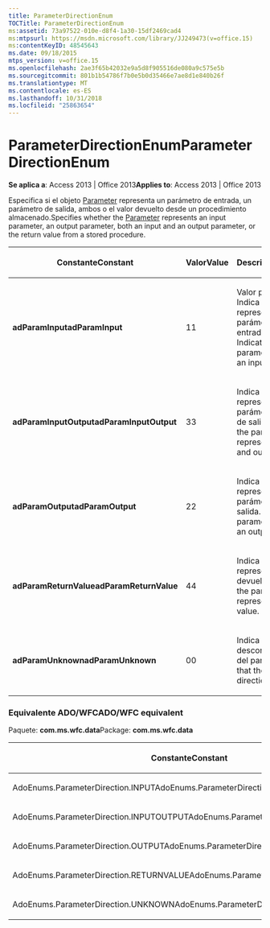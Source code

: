 ```yaml
---
title: ParameterDirectionEnum
TOCTitle: ParameterDirectionEnum
ms:assetid: 73a97522-010e-d8f4-1a30-15df2469cad4
ms:mtpsurl: https://msdn.microsoft.com/library/JJ249473(v=office.15)
ms:contentKeyID: 48545643
ms.date: 09/18/2015
mtps_version: v=office.15
ms.openlocfilehash: 2ae3f65b42032e9a5d8f905516de080a9c575e5b
ms.sourcegitcommit: 801b1b54786f7b0e5b0d35466e7ae8d1e840b26f
ms.translationtype: MT
ms.contentlocale: es-ES
ms.lasthandoff: 10/31/2018
ms.locfileid: "25863654"
---
```

# <a name="parameterdirectionenum"></a><span data-ttu-id="dd075-102">ParameterDirectionEnum</span><span class="sxs-lookup"><span data-stu-id="dd075-102">ParameterDirectionEnum</span></span>


<span data-ttu-id="dd075-103">**Se aplica a**: Access 2013 | Office 2013</span><span class="sxs-lookup"><span data-stu-id="dd075-103">**Applies to**: Access 2013 | Office 2013</span></span>

<span data-ttu-id="dd075-104">Especifica si el objeto [Parameter](parameter-object-ado.md) representa un parámetro de entrada, un parámetro de salida, ambos o el valor devuelto desde un procedimiento almacenado.</span><span class="sxs-lookup"><span data-stu-id="dd075-104">Specifies whether the [Parameter](parameter-object-ado.md) represents an input parameter, an output parameter, both an input and an output parameter, or the return value from a stored procedure.</span></span>

<table>
<colgroup>
<col style="width: 33%" />
<col style="width: 33%" />
<col style="width: 33%" />
</colgroup>
<thead>
<tr class="header">
<th><p><span data-ttu-id="dd075-105">Constante</span><span class="sxs-lookup"><span data-stu-id="dd075-105">Constant</span></span></p></th>
<th><p><span data-ttu-id="dd075-106">Valor</span><span class="sxs-lookup"><span data-stu-id="dd075-106">Value</span></span></p></th>
<th><p><span data-ttu-id="dd075-107">Descripción</span><span class="sxs-lookup"><span data-stu-id="dd075-107">Description</span></span></p></th>
</tr>
</thead>
<tbody>
<tr class="odd">
<td><p><span data-ttu-id="dd075-108"><strong>adParamInput</strong></span><span class="sxs-lookup"><span data-stu-id="dd075-108"><strong>adParamInput</strong></span></span></p></td>
<td><p><span data-ttu-id="dd075-109">1</span><span class="sxs-lookup"><span data-stu-id="dd075-109">1</span></span></p></td>
<td><p><span data-ttu-id="dd075-p101">Valor predeterminado. Indica que el parámetro representa un parámetro de entrada.</span><span class="sxs-lookup"><span data-stu-id="dd075-p101">Default. Indicates that the parameter represents an input parameter.</span></span></p></td>
</tr>
<tr class="even">
<td><p><span data-ttu-id="dd075-112"><strong>adParamInputOutput</strong></span><span class="sxs-lookup"><span data-stu-id="dd075-112"><strong>adParamInputOutput</strong></span></span></p></td>
<td><p><span data-ttu-id="dd075-113">3</span><span class="sxs-lookup"><span data-stu-id="dd075-113">3</span></span></p></td>
<td><p><span data-ttu-id="dd075-114">Indica que el parámetro representa un parámetro de entrada y de salida.</span><span class="sxs-lookup"><span data-stu-id="dd075-114">Indicates that the parameter represents both an input and output parameter.</span></span></p></td>
</tr>
<tr class="odd">
<td><p><span data-ttu-id="dd075-115"><strong>adParamOutput</strong></span><span class="sxs-lookup"><span data-stu-id="dd075-115"><strong>adParamOutput</strong></span></span></p></td>
<td><p><span data-ttu-id="dd075-116">2</span><span class="sxs-lookup"><span data-stu-id="dd075-116">2</span></span></p></td>
<td><p><span data-ttu-id="dd075-117">Indica que el parámetro representa un parámetro de salida.</span><span class="sxs-lookup"><span data-stu-id="dd075-117">Indicates that the parameter represents an output parameter.</span></span></p></td>
</tr>
<tr class="even">
<td><p><span data-ttu-id="dd075-118"><strong>adParamReturnValue</strong></span><span class="sxs-lookup"><span data-stu-id="dd075-118"><strong>adParamReturnValue</strong></span></span></p></td>
<td><p><span data-ttu-id="dd075-119">4</span><span class="sxs-lookup"><span data-stu-id="dd075-119">4</span></span></p></td>
<td><p><span data-ttu-id="dd075-120">Indica que el parámetro representa un valor devuelto.</span><span class="sxs-lookup"><span data-stu-id="dd075-120">Indicates that the parameter represents a return value.</span></span></p></td>
</tr>
<tr class="odd">
<td><p><span data-ttu-id="dd075-121"><strong>adParamUnknown</strong></span><span class="sxs-lookup"><span data-stu-id="dd075-121"><strong>adParamUnknown</strong></span></span></p></td>
<td><p><span data-ttu-id="dd075-122">0</span><span class="sxs-lookup"><span data-stu-id="dd075-122">0</span></span></p></td>
<td><p><span data-ttu-id="dd075-123">Indica que se desconoce la dirección del parámetro.</span><span class="sxs-lookup"><span data-stu-id="dd075-123">Indicates that the parameter direction is unknown.</span></span></p></td>
</tr>
</tbody>
</table>


### <a name="adowfc-equivalent"></a><span data-ttu-id="dd075-124">Equivalente ADO/WFC</span><span class="sxs-lookup"><span data-stu-id="dd075-124">ADO/WFC equivalent</span></span>

<span data-ttu-id="dd075-125">Paquete: **com.ms.wfc.data**</span><span class="sxs-lookup"><span data-stu-id="dd075-125">Package: **com.ms.wfc.data**</span></span>

<table>
<colgroup>
<col style="width: 100%" />
</colgroup>
<thead>
<tr class="header">
<th><p><span data-ttu-id="dd075-126">Constante</span><span class="sxs-lookup"><span data-stu-id="dd075-126">Constant</span></span></p></th>
</tr>
</thead>
<tbody>
<tr class="odd">
<td><p><span data-ttu-id="dd075-127">AdoEnums.ParameterDirection.INPUT</span><span class="sxs-lookup"><span data-stu-id="dd075-127">AdoEnums.ParameterDirection.INPUT</span></span></p></td>
</tr>
<tr class="even">
<td><p><span data-ttu-id="dd075-128">AdoEnums.ParameterDirection.INPUTOUTPUT</span><span class="sxs-lookup"><span data-stu-id="dd075-128">AdoEnums.ParameterDirection.INPUTOUTPUT</span></span></p></td>
</tr>
<tr class="odd">
<td><p><span data-ttu-id="dd075-129">AdoEnums.ParameterDirection.OUTPUT</span><span class="sxs-lookup"><span data-stu-id="dd075-129">AdoEnums.ParameterDirection.OUTPUT</span></span></p></td>
</tr>
<tr class="even">
<td><p><span data-ttu-id="dd075-130">AdoEnums.ParameterDirection.RETURNVALUE</span><span class="sxs-lookup"><span data-stu-id="dd075-130">AdoEnums.ParameterDirection.RETURNVALUE</span></span></p></td>
</tr>
<tr class="odd">
<td><p><span data-ttu-id="dd075-131">AdoEnums.ParameterDirection.UNKNOWN</span><span class="sxs-lookup"><span data-stu-id="dd075-131">AdoEnums.ParameterDirection.UNKNOWN</span></span></p></td>
</tr>
</tbody>
</table>

